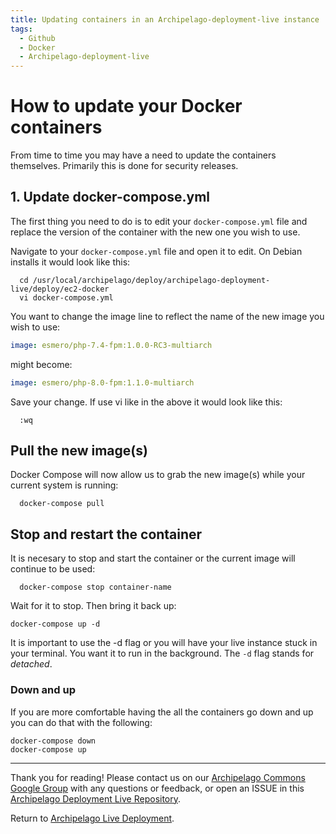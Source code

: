 ```yaml
---
title: Updating containers in an Archipelago-deployment-live instance
tags:
  - Github
  - Docker
  - Archipelago-deployment-live
---
```


# How to update your Docker containers

From time to time you may have a need to update the containers themselves. Primarily this is done for security releases.

## 1. Update docker-compose.yml

The first thing you need to do is to edit your `docker-compose.yml` file and replace the version of the container with the new one you wish to use.

Navigate to your `docker-compose.yml` file and open it to edit. On Debian installs it would look like this:

```shell
  cd /usr/local/archipelago/deploy/archipelago-deployment-live/deploy/ec2-docker
  vi docker-compose.yml
```

You want to change the image line to reflect the name of the new image you wish to use:

```yaml
image: esmero/php-7.4-fpm:1.0.0-RC3-multiarch
```

might become:

```yaml
image: esmero/php-8.0-fpm:1.1.0-multiarch
```
  
Save your change. If use vi like in the above it would look like this:

```shell
  :wq
```

## Pull the new image(s)

Docker Compose will now allow us to grab the new image(s) while your current system is running:

```shell
  docker-compose pull
```

## Stop and restart the container

It is necesary to stop and start the container or the current image will continue to be used:

```shell
  docker-compose stop container-name
```

Wait for it to stop. Then bring it back up:

```shell
docker-compose up -d 
```

It is important to use the -d flag or you will have your live instance stuck in your terminal. You want it to run in the background. The `-d` flag stands for *detached*.

### Down and up

If you are more comfortable having the all the containers go down and up you can do that with the following:

```shell
docker-compose down
docker-compose up
```

___

Thank you for reading! Please contact us on our [Archipelago Commons Google Group](https://groups.google.com/forum/#!forum/archipelago-commons) with any questions or feedback, or open an ISSUE in this [Archipelago Deployment Live Repository](https://github.com/esmero/archipelago-deployment-live/).

Return to [Archipelago Live Deployment](archipelago-deployment-live-readme.md).
